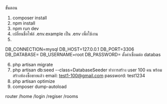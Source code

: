 ขั้นตอน
1. composer install
2. npm install
3. npm run dev
4. เปลี่ยนชื่อไฟล์ .env.example เป็น .env เพื่อใช้งาน
5. 
DB_CONNECTION=mysql
DB_HOST=127.0.0.1
DB_PORT=3306
DB_DATABASE=
DB_USERNAME=root
DB_PASSWORD=
ตั้งค่าเชื่อมต่อ databas

6. php artisan migrate
7. php artisan db:seed --class=DatabaseSeeder
ทำการสร้าง user 100 คน พร้อมสร้างห้องซื้อขายแล้ว
email: test1-100@gmail.com
password: test1234
8. php artisan optimize
9. composer dump-autoload

router 
/home
/login
/regiser
/rooms 
